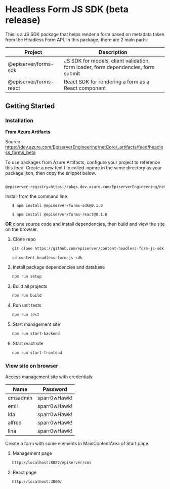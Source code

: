 ﻿# Headless Form JS SDK (beta release)

This is a JS SDK package that helps render a form based on metadata taken from the Headless Form API. In this package, there are 2 main parts:

| Project                         | Description             |
| --------------------------------| ------------------------|
| @episerver/forms-sdk           | JS SDK for models, client validation, form loader, form dependencies, form submit |
| @episerver/forms-react         | React SDK for rendering a form as a React component |

## Getting Started

### Installation
**From Azure Artifacts** 

Source https://dev.azure.com/EpiserverEngineering/netCore/_artifacts/feed/headless_forms_beta

To use packages from Azure Artifacts, configure your project to reference this feed. Create a new text file called .npmrc in the same directory as your package.json, then copy the snippet below.
```
   @episerver:registry=https://pkgs.dev.azure.com/EpiserverEngineering/netCore/_packaging/headless_forms_beta/npm/registry/
```
Install from the command line
```
   $ npm install @episerver/forms-sdk@0.1.0
```
```
   $ npm install @episerver/forms-react@0.1.0
```

**OR** clone source code and install dependencies, then build and view the site on the browser.

1. Clone repo

```sh
   git clone https://github.com/episerver/content-headless-form-js-sdk.git
```
```sh
   cd content-headless-form-js-sdk
```

2. Install package dependencies and database

```sh
   npm run setup
```

3. Build all projects

```sh
   npm run build
```

4. Run unit tests

```sh
   npm run test
```

5. Start management site

```sh
   npm run start-backend
```

6. Start react site

```sh
   npm run start-frontend
```

### View site on browser

Access management site with credentials:

|Name    |Password   
|--------|------------|
|cmsadmin|sparr0wHawk! 
|emil    |sparr0wHawk! 
|ida     |sparr0wHawk! 
|alfred  |sparr0wHawk! 
|lina    |sparr0wHawk!

Create a form with some elements in MainContentArea of Start page.

1. Management page

```sh
   http://localhost:8082/episerver/cms
```

2. React page

```sh
   http://localhost:3000/
```
